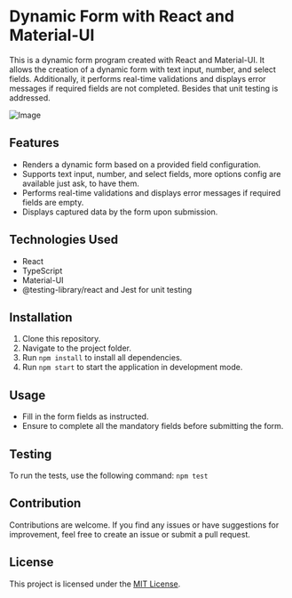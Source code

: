 # Dynamic Form with React and Material-UI

This is a dynamic form program created with React and Material-UI. It allows the creation of a dynamic form with text input, number, and select fields. Additionally, it performs real-time validations and displays error messages if required fields are not completed. Besides that unit testing is addressed.

![Image]('sample.png')

## Features

- Renders a dynamic form based on a provided field configuration.
- Supports text input, number, and select fields, more options config are available just ask, to have them.
- Performs real-time validations and displays error messages if required fields are empty.
- Displays captured data by the form upon submission.

## Technologies Used

- React
- TypeScript
- Material-UI
- @testing-library/react and Jest for unit testing

## Installation

1. Clone this repository.
2. Navigate to the project folder.
3. Run `npm install` to install all dependencies.
4. Run `npm start` to start the application in development mode.

## Usage

- Fill in the form fields as instructed.
- Ensure to complete all the mandatory fields before submitting the form.

## Testing

To run the tests, use the following command:
`npm test`


## Contribution

Contributions are welcome. If you find any issues or have suggestions for improvement, feel free to create an issue or submit a pull request.

## License

This project is licensed under the [MIT License](https://opensource.org/licenses/MIT).

